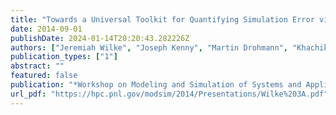 ```yaml
---
title: "Towards a Universal Toolkit for Quantifying Simulation Error via both Bayesian Inference and Model Reduction Strategies"
date: 2014-09-01
publishDate: 2024-01-14T20:20:43.282226Z
authors: ["Jeremiah Wilke", "Joseph Kenny", "Martin Drohmann", "Khachik Sargsyan"]
publication_types: ["1"]
abstract: ""
featured: false
publication: "*Workshop on Modeling and Simulation of Systems and Applications (MODSIM)*"
url_pdf: "https://hpc.pnl.gov/modsim/2014/Presentations/Wilke%203A.pdf"
---
```


